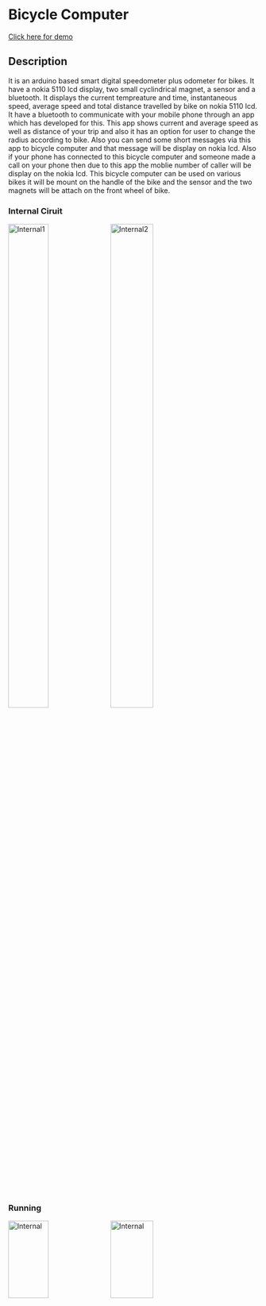 # Bicycle Computer
[Click here for demo](https://youtu.be/ybf3fTNi8ms)
## Description
It is an arduino based smart digital speedometer plus odometer for bikes. It have a nokia
5110 lcd display, two small cyclindrical magnet, a sensor and a bluetooth. It displays the
current tempreature and time, instantaneous speed, average speed and total distance
travelled by bike on nokia 5110 lcd. It have a bluetooth to communicate with your mobile
phone through an app which has developed for this. This app shows current and average
speed as well as distance of your trip and also it has an option for user to change the radius
according to bike. Also you can send some short messages via this app to bicycle computer
and that message will be display on nokia lcd. Also if your phone has connected to this
bicycle computer and someone made a call on your phone then due to this app the moblie
number of caller will be display on the nokia lcd. This bicycle computer can be used on
various bikes it will be mount on the handle of the bike and the sensor and the two magnets
will be attach on the front wheel of bike.
### Internal Ciruit
<p float="left">
<img width=40%" height="50%" alt="Internal1" class="center" src="https://user-images.githubusercontent.com/13674791/129477843-5f6b21fb-90d7-43b1-92c7-ba13f5c67cee.jpeg"> 
<img width="41.5%" height="50%" alt="Internal2" class="center" src="https://user-images.githubusercontent.com/13674791/129477458-47bf3009-9ef7-4856-86f0-a4897182f0e5.jpeg">
</p>

<!-- ![Internal](https://user-images.githubusercontent.com/13674791/129457012-3feea864-eef0-4ae9-8a0d-58221df6cd29.jpeg =250) -->

### Running
<p float="left">
<img width="40%" height="20%" alt="Internal" class="center" src="https://user-images.githubusercontent.com/13674791/129478022-04998af7-5031-4280-8887-e87f835aa252.jpeg">
<img width="41.5%" height="20%" alt="Internal" class="center" src="https://user-images.githubusercontent.com/13674791/129477985-460ac7b5-d204-4085-83ed-6dc1bf25ede1.jpeg">
</p>

<!-- ![Install_1](https://user-images.githubusercontent.com/13674791/129457028-56f3015a-5761-46a3-91a5-a53be0964c97.jpeg) -->

